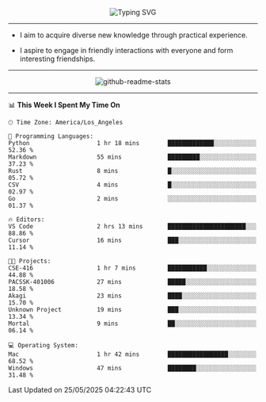 <p align="center">
  <img src="https://readme-typing-svg.demolab.com?font=Fira+Code&weight=500&size=32&duration=2500&pause=1600&center=true&vCenter=true&random=false&width=1024&height=64&lines=Hi+there+%F0%9F%91%8B;I'm+delighted+you+could+make+it+here+%F0%9F%8E%89;I'm+Harry%2C+a+college+student+still+finding+my+way" alt="Typing SVG" />
</p>


---


- I aim to acquire diverse new knowledge through practical experience.

- I aspire to engage in friendly interactions with everyone and form interesting friendships.


---


<p align="center">
  <img src="https://github-readme-stats.vercel.app/api?username=Harry-Jing&show_icons=true" alt="github-readme-stats"/>
</p>


---

<!--START_SECTION:waka-->
📊 **This Week I Spent My Time On** 

```text
🕑︎ Time Zone: America/Los_Angeles

💬 Programming Languages: 
Python                   1 hr 18 mins        █████████████░░░░░░░░░░░░   52.36 % 
Markdown                 55 mins             █████████░░░░░░░░░░░░░░░░   37.23 % 
Rust                     8 mins              █░░░░░░░░░░░░░░░░░░░░░░░░   05.72 % 
CSV                      4 mins              █░░░░░░░░░░░░░░░░░░░░░░░░   02.97 % 
Go                       2 mins              ░░░░░░░░░░░░░░░░░░░░░░░░░   01.37 % 

🔥 Editors: 
VS Code                  2 hrs 13 mins       ██████████████████████░░░   88.86 % 
Cursor                   16 mins             ███░░░░░░░░░░░░░░░░░░░░░░   11.14 % 

🐱‍💻 Projects: 
CSE-416                  1 hr 7 mins         ███████████░░░░░░░░░░░░░░   44.88 % 
PACSSK-401006            27 mins             █████░░░░░░░░░░░░░░░░░░░░   18.58 % 
Akagi                    23 mins             ████░░░░░░░░░░░░░░░░░░░░░   15.70 % 
Unknown Project          19 mins             ███░░░░░░░░░░░░░░░░░░░░░░   13.34 % 
Mortal                   9 mins              ██░░░░░░░░░░░░░░░░░░░░░░░   06.14 % 

💻 Operating System: 
Mac                      1 hr 42 mins        █████████████████░░░░░░░░   68.52 % 
Windows                  47 mins             ████████░░░░░░░░░░░░░░░░░   31.48 % 
```


 Last Updated on 25/05/2025 04:22:43 UTC
<!--END_SECTION:waka-->
